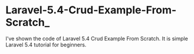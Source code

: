 # Laravel-5.4-Crud-Example-From-Scratch_
I've shown the code of Laravel 5.4 Crud Example From Scratch. It is simple Laravel 5.4 tutorial for beginners.
